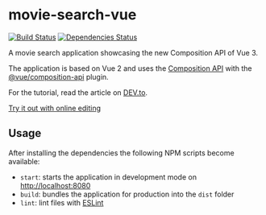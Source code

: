 # movie-search-vue

[![Build Status](https://travis-ci.com/blacksonic/movie-search-vue.svg?branch=master)](https://travis-ci.com/blacksonic/movie-search-vue)
[![Dependencies Status](https://david-dm.org/blacksonic/movie-search-vue/status.svg)](https://david-dm.org/blacksonic/movie-search-vue)

A movie search application showcasing the new Composition API of Vue 3.

The application is based on Vue 2 and uses the [Composition API](https://vue-composition-api-rfc.netlify.com/) 
with the [@vue/composition-api](https://github.com/vuejs/composition-api) plugin.

For the tutorial, read the article on [DEV.to](https://dev.to/blacksonic/build-a-movie-search-app-using-the-vue-composition-api-5218).

[Try it out with online editing](https://codesandbox.io/s/github/blacksonic/movie-search-vue)

## Usage

After installing the dependencies the following NPM scripts become available:

- `start`: starts the application in development mode on [http://localhost:8080](http://localhost:8080)
- `build`: bundles the application for production into the `dist` folder
- `lint`: lint files with [ESLint](https://eslint.org/)

